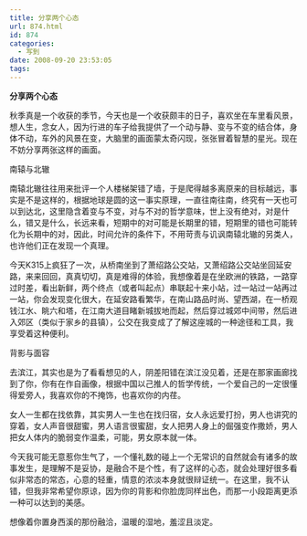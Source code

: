 ```yaml
---
title: 分享两个心态
url: 874.html
id: 874
categories:
  - 写到
date: 2008-09-20 23:53:05
tags:
---
```


**分享两个心态**

  
秋季真是一个收获的季节，今天也是一个收获颇丰的日子，喜欢坐在车里看风景，想人生，念女人，因为行进的车子给我提供了一个动与静、变与不变的结合体，身体不动，车外的风景在变，大脑里的画面蒙太奇闪现，张张冒着智慧的星光。现在不妨分享两张这样的画面。  
  
南辕与北辙  
  
南辕北辙往往用来批评一个人楼梯架错了墙，于是爬得越多离原来的目标越远，事实是不是这样的，根据地球是圆的这一事实原理，一直往南往南，终究有一天也可以到达北，这里隐含着变与不变，对与不对的哲学意味，世上没有绝对，对是什么，错又是什么，长远来看，短期中的对可能是长期里的错，短期里的错也可能转化为长期中的对，因此，时间允许的条件下，不用苛责与讥讽南辕北辙的另类人，也许他们正在发现一个真理。  
  
今天K315上疯狂了一次，从桥南坐到了萧绍路公交站，又萧绍路公交站坐回延安路，来来回回，真真切切，真是难得的体验，我想像着是在坐欧洲的铁路，一路穿过时差，看出新鲜，两个终点（或者叫起点）串联起十来小站，过一站过一站再过一站，你会发现变化很大，在延安路看繁华，在南山路品时尚、望西湖，在一桥观钱江水、眺六和塔，在江南大道目睹新城拔地而起，然后穿过城郊中间带，然后进入郊区（类似于家乡的县镇），公交在我变成了了解这座城的一种途径和工具，我享受着这种便利。  
  
背影与面容  
  
去滨江，其实也是为了看看想见的人，阴差阳错在滨江没见着，还是在那家画廊找到了你，你有在作自画像，根据中国以己推人的哲学传统，一个爱自己的一定很懂得爱旁人，我喜欢你的不掩饰，也喜欢你的内荏。  
  
女人一生都在找依靠，其实男人一生也在找归宿，女人永远爱打扮，男人也讲究的穿着，女人声音很甜蜜，男人语言很蜜甜，女人把男人身上的倔强变作撒娇，男人把女人体内的脆弱变作温柔，可能，男女原本就一体。  
  
今天我可能无意惹你生气了，一个懂礼数的碰上一个无常识的自然就会有诸多的故事发生，是理解不是妥协，是融合不是个性，有了这样的心态，就会处理好很多看似非常态的常态，心意的轻重，情意的浓淡本身就很辩证统一。在这里，我不认错，但我非常希望你原谅，因为你的背影和你脸庞同样出色，而那一小段距离更添一种可以达到的美感。  
  
想像着你置身西溪的那份融洽，温暖的湿地，羞涩且淡定。